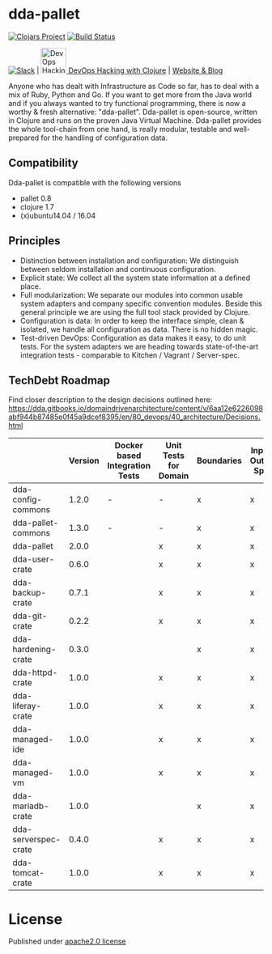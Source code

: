 # dda-pallet
[![Clojars Project](https://img.shields.io/clojars/v/dda/dda-pallet.svg)](https://clojars.org/dda/dda-pallet)
[![Build Status](https://travis-ci.org/DomainDrivenArchitecture/dda-pallet.svg?branch=master)](https://travis-ci.org/DomainDrivenArchitecture/dda-pallet)

[![Slack](https://img.shields.io/badge/chat-clojurians-green.svg?style=flat)](https://clojurians.slack.com/messages/#dda-pallet/) | [<img src="https://domaindrivenarchitecture.org/img/meetup.svg" width=50 alt="DevOps Hacking with Clojure Meetup"> DevOps Hacking with Clojure](https://www.meetup.com/de-DE/preview/dda-pallet-DevOps-Hacking-with-Clojure) | [Website & Blog](https://domaindrivenarchitecture.org)

Anyone who has dealt with Infrastructure as Code so far, has to deal with a mix of Ruby, Python and Go. If you want to get more from the Java world and if you always wanted to try functional programming, there is now a worthy & fresh alternative: "dda-pallet". Dda-pallet is open-source, written in Clojure and runs on the proven Java Virtual Machine.
Dda-pallet provides the whole tool-chain from one hand, is really modular, testable and well-prepared for the handling of configuration data.

## Compatibility
Dda-pallet is compatible with the following versions
 * pallet 0.8
 * clojure 1.7
 * (x)ubuntu14.04 / 16.04

## Principles
 * Distinction between installation and configuration: We distinguish between seldom installation and continuous configuration.
 * Explicit state: We collect all the system state information at a defined place.
 * Full modularization: We separate our modules into common usable system adapters and company specific convention modules. Beside this general principle we are using the full tool stack provided by Clojure.
 * Configuration is data: In order to keep the interface simple, clean & isolated, we handle all configuration as data. There is no hidden magic.
 * Test-driven DevOps: Configuration as data makes it easy, to do unit tests. For the system adapters we are heading towards state-of-the-art integration tests - comparable to Kitchen / Vagrant / Server-spec.

## TechDebt Roadmap

Find closer description to the design decisions outlined here: https://dda.gitbooks.io/domaindrivenarchitecture/content/v/6aa12e6226098abf944b87485e0f45a9dcef8395/en/80_devops/40_architecture/Decisions.html

| | Version | Docker based Integration Tests | Unit Tests for Domain | Boundaries | Input / Output Spec | Short Package | Composition over API | Group-based Configuration | Use dda-pallet aws/existing | Use app layer | DDD ns layout | CI | fat-folder | sozial links | SecretResolving |
| --- | --- |  --- | --- | --- | --- | --- |--- | --- | --- | --- | --- | --- | --- | --- | --- |
| dda-config-commons  | 1.2.0 | - | - | x | x | x | n.a | n.a | n.a. | n.a. | n.a. | x | x | x | x |
| dda-pallet-commons  | 1.3.0 | - | - | x | x | x | n.a | n.a | n.a. | n.a. | n.a. | x | x | x | x |
| dda-pallet          | 2.0.0 |   | x | x | x | x | x | x | x | x | x | x | x | x | x |
| dda-user-crate      | 0.6.0 |   | x | x | x | x | x | x | x | x | x | x |   |   |   |
| dda-backup-crate    | 0.7.1 |   | x | x | x | x | x | x | x | x | x | x | x | x |   |
| dda-git-crate       | 0.2.2 |   | x | x | x | x | x | x | x | x | x | x | x | x | x |
| dda-hardening-crate | 0.3.0 |   |   | x | x | x | x | x | x |   | x | x |   |   |  |
| dda-httpd-crate     | 1.0.0 |   | x | x | x | x | x | x | x | x | x | x |   | x |  |
| dda-liferay-crate   | 1.0.0 |   | x | x | x | x | x | x | x | x | x | x | x | x | x |
| dda-managed-ide     | 1.0.0 |   | x | x | x | x | x | x | x | x | x | x | x | x | x |
| dda-managed-vm      | 1.0.0 |   | x | x | x | x | x | x | x | x | x | x | x | x | x |
| dda-mariadb-crate   | 1.0.0 |   |   | x | x | x | x | x | x | x | x | x | x | x | x |
| dda-serverspec-crate| 0.4.0 |   | x | x | x | x | x | x | x | x | x | x | x | x |  |
| dda-tomcat-crate    | 1.0.0 |   | x | x | x | x | x | x | x | x | x | x | x | x |  |

# License
Published under [apache2.0 license](LICENSE.md)
